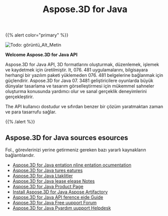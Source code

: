 ﻿---
title: Aspose.3D for Java
description: Aspose.3D for Java API, 3D formatlarını oluşturmak, düzenlemek, işlemek ve kaydetmek için üretilmiştir. It, 076. 481 uygulamalarını, bilgisayara herhangi bir yazılım paketi yüklemeden 076. 481 belgelerine bağlanmak için güçlendirir.
type: docs
weight: 20
url: /tr/java/
is_root: true
---
{{% alert color="primary" %}} 

![Todo: görüntü_Alt_Metin](home_1)

**Welcome Aspose.3D for Java API**

Aspose.3D for Java API, 3D formatlarını oluşturmak, düzenlemek, işlemek ve kaydetmek için üretilmiştir. It, 076. 481 uygulamalarını, bilgisayara herhangi bir yazılım paketi yüklemeden 076. 481 belgelerine bağlanmak için güçlendirir. Aspose.3D for Java 07. 3481 geliştiricilere oyunlarda büyük dünyalar tasarlama ve tasarım görselleştirmesi için mükemmel sahneler oluşturma konusunda yardımcı olur ve sanal gerçeklik deneyimlerini gerçekleştirir.

The API kullanıcı dostudur ve sıfırdan benzer bir çözüm yaratmaktan zaman ve para tasarrufu sağlar.

{{% /alert %}} 


## **Aspose.3D for Java sources esources**
Fol., görevlerinizi yerine getirmeniz gereken bazı yararlı kaynakların bağlantılarıdır.

- [Aspose.3D for Java entation nline entation ocumentation](/3d/tr/java/)
- [Aspose.3D for Java tures eatures](/3d/tr/java/product-overview/#productoverview-richfeatures)
- [Aspose.3D for Java Ltaklitler](/3d/tr/java/installation/#installation-systemrequirements)
- [Aspose.3D for Java lease elease Notes](/3d/tr/java/release-notes/)
- [Aspose.3D for Java Product Page](https://products.aspose.com/3d/java)
- [Install Aspose.3D for Java Aspose Artifactory](/3d/tr/java/installation/)
- [Aspose.3D for Java API ference eide Guide](https://reference.aspose.com/3d/java)
- [Aspose.3D for Java Free uupport Forum](https://forum.aspose.com/c/3d)
- [Aspose.3D for Java Pyardım uupport Helpdesk](https://helpdesk.aspose.com/)




